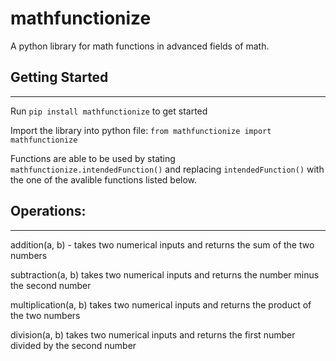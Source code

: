 # mathfunctionize
A python library for math functions in advanced fields of math.

## Getting Started
---
Run ```pip install mathfunctionize``` to get started

Import the library into python file: ```from mathfunctionize import mathfunctionize```

Functions are able to be used by stating ```mathfunctionize.intendedFunction()``` and replacing ```intendedFunction()``` with the one of the avalible functions listed below.

## Operations:
---
addition(a, b) - takes two numerical inputs and returns the sum of the two numbers

subtraction(a, b) takes two numerical inputs and returns the number minus the second number

multiplication(a, b) takes two numerical inputs and returns the product of the two numbers

division(a, b) takes two numerical inputs and returns the first number divided by the second number



